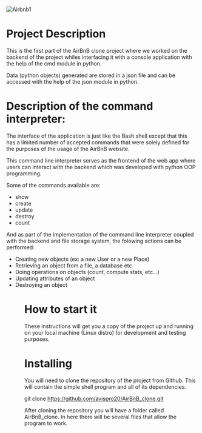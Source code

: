 ![Airbnb1](https://user-images.githubusercontent.com/65285730/204097713-cdbd6221-3905-4b58-8055-3c006ac8185f.png)

<h1>Project Description</h1>
<p>This is the first part of the AirBnB clone project where we worked on the backend of the project whiles interfacing it with a console application with the help of the cmd module in python.

Data (python objects) generated are stored in a json file and can be accessed with the help of the json module in python.</p>

<h1>Description of the command interpreter:</h1>
<p>The interface of the application is just like the Bash shell except that this has a limited number of accepted commands that were solely defined for the purposes of the usage of the AirBnB website.

This command line interpreter serves as the frontend of the web app where users can interact with the backend which was developed with python OOP programming.</p>

Some of the commands available are:
<ul>
<li>show</li>
<li>create</li>
<li>update</li>
<li>destroy</li>
<li>count</li>
</ul>
<p>And as part of the implementation of the command line interpreter coupled with the backend and file storage system, the folowing actions can be performed:
<ul>
<li>Creating new objects (ex: a new User or a new Place)</li>
<li>Retrieving an object from a file, a database etc</li>
<li>Doing operations on objects (count, compute stats, etc…)</li>
<li>Updating attributes of an object</li>
<li>Destroying an object</li>
<ul>


<h1>How to start it</h1>
<p>These instructions will get you a copy of the project up and running on your local machine (Linux distro) for development and testing purposes.</p>

<h1>Installing</h1>
<p>You will need to clone the repository of the project from Github. This will contain the simple shell program and all of its dependencies.</p>

git clone https://github.com/avispro20/AirBnB_clone.git
<p>After cloning the repository you will have a folder called AirBnB_clone. In here there will be several files that allow the program to work.</p>
